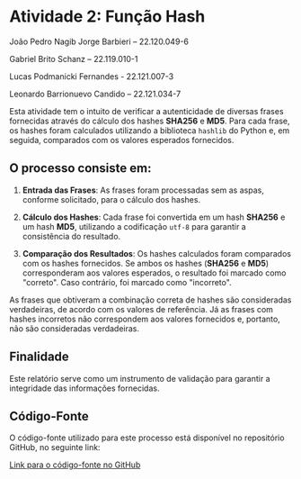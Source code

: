 
# Atividade 2: Função Hash

João Pedro Nagib Jorge Barbieri – 22.120.049-6 

Gabriel Brito Schanz – 22.119.010-1 

Lucas Podmanicki Fernandes - 22.121.007-3 

Leonardo Barrionuevo Candido – 22.121.034-7



Esta atividade tem o intuito de verificar a autenticidade de diversas frases fornecidas através do cálculo dos hashes **SHA256** e **MD5**. Para cada frase, os hashes foram calculados utilizando a biblioteca `hashlib` do Python e, em seguida, comparados com os valores esperados fornecidos.

## O processo consiste em:

1. **Entrada das Frases**: As frases foram processadas sem as aspas, conforme solicitado, para o cálculo dos hashes.
   
2. **Cálculo dos Hashes**: Cada frase foi convertida em um hash **SHA256** e um hash **MD5**, utilizando a codificação `utf-8` para garantir a consistência do resultado.

3. **Comparação dos Resultados**: Os hashes calculados foram comparados com os hashes fornecidos. Se ambos os hashes (**SHA256** e **MD5**) corresponderam aos valores esperados, o resultado foi marcado como "correto". Caso contrário, foi marcado como "incorreto".

As frases que obtiveram a combinação correta de hashes são consideradas verdadeiras, de acordo com os valores de referência. Já as frases com hashes incorretos não correspondem aos valores fornecidos e, portanto, não são consideradas verdadeiras.

## Finalidade

Este relatório serve como um instrumento de validação para garantir a integridade das informações fornecidas.

## Código-Fonte

O código-fonte utilizado para este processo está disponível no repositório GitHub, no seguinte link:

[Link para o código-fonte no GitHub](https://github.com/barbieriraketti/Hash/blob/main/main.py)
